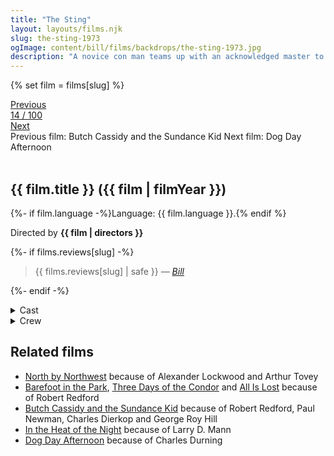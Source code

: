 ```yaml
---
title: "The Sting"
layout: layouts/films.njk
slug: the-sting-1973
ogImage: content/bill/films/backdrops/the-sting-1973.jpg
description: "A novice con man teams up with an acknowledged master to avenge the murder of a mutual friend by pulling off the ultimate big con and swindling a fortune from a big-time mobster."
---
```


{% set film = films[slug] %}

<nav class="films">
  <div class="prev">
    <a href="../butch-cassidy-and-the-sundance-kid-1969"><i class="fa-solid fa-chevron-left fa-xs"></i> Previous</a>
  </div>
  <div>
    <a class="simple" href="../">14 / 100</a>
  </div>
  <div class="next">
    <a href="../dog-day-afternoon-1975">Next <i class="fa-solid fa-chevron-right fa-xs"></i></a>
  </div>
  <div class="hint">
    <span class="prev-hint">
      <span class="sr-only">Previous film:</span>
      Butch Cassidy and the Sundance Kid
    </span>
    <span class="next-hint">
      <span class="sr-only">Next film:</span>
      Dog Day Afternoon
    </span>
  </div>
</nav>

<article class="film slug-the-sting-1973">
  <div class="backdrop-and-poster">
    <img class="poster" src="../films/posters/{{ slug }}.jpg" alt="">
    <img class="backdrop" src="../films/backdrops/{{ slug }}.jpg" alt="">
  </div>

  <h1>{{ film.title }} ({{ film | filmYear }})</h1>

  <p>
    {%- if film.language -%}Language: {{ film.language }}.{% endif %}
    
  </p>

  <p class="director">
    Directed by <strong>{{ film | directors }}</strong>
  </p>

  {%- if films.reviews[slug] -%}
    <blockquote> 
      {{ films.reviews[slug] | safe }} <em>—&nbsp;<a href="/bill">Bill</a></em>
    </blockquote> 
  {%- endif -%}

  <section class="film-detail">
    <div>
      <details>
        <summary>
          <i class="fa-solid fa-masks-theater"></i>
          Cast
        </summary>
        <ul>
          {%- for cast in film.credits.cast -%}
            <li>
              {{ cast.name }} as <em>{{ cast.character }}</em>
            </li>
          {%- endfor -%}
        </ul>
      </details>
      <details>
        <summary>
          <i class="fa-solid fa-clapperboard"></i>
          Crew
        </summary>
        <ul>
          {%- for crew in film.credits.crew -%}
            <li>
              {{ crew.name }} &mdash; <em>{{ crew.job }}</em>
            </li>
          {%- endfor -%}
        </ul>
      </details>
    </div>
  </section>

  <section class="related-films">
  <h2>Related films</h2>
  <ul>
    <li><a href="../north-by-northwest-1959">North by Northwest</a> because of Alexander Lockwood and Arthur Tovey</li>
<li><a href="../barefoot-in-the-park-1967">Barefoot in the Park</a>, <a href="../three-days-of-the-condor-1975">Three Days of the Condor</a> and <a href="../all-is-lost-2013">All Is Lost</a> because of Robert Redford</li>
<li><a href="../butch-cassidy-and-the-sundance-kid-1969">Butch Cassidy and the Sundance Kid</a> because of Robert Redford, Paul Newman, Charles Dierkop and George Roy Hill</li>
<li><a href="../in-the-heat-of-the-night-1967">In the Heat of the Night</a> because of Larry D. Mann</li>
<li><a href="../dog-day-afternoon-1975">Dog Day Afternoon</a> because of Charles Durning</li>
  </ul>
</section>

</article>
